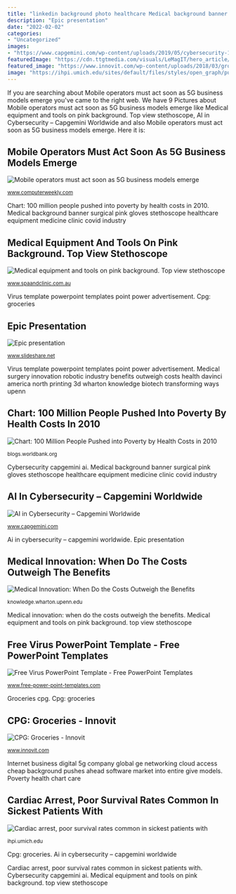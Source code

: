 ```yaml
---
title: "linkedin background photo healthcare Medical background banner surgical pink gloves stethoscope healthcare equipment medicine clinic covid industry"
description: "Epic presentation"
date: "2022-02-02"
categories:
- "Uncategorized"
images:
- "https://www.capgemini.com/wp-content/uploads/2019/05/cybersecurity-1.jpg"
featuredImage: "https://cdn.ttgtmedia.com/visuals/LeMagIT/hero_article/Cloud-networking.jpg"
featured_image: "https://www.innovit.com/wp-content/uploads/2018/03/groceries.jpg"
image: "https://ihpi.umich.edu/sites/default/files/styles/open_graph/public/2020-10/COVID_heart_attack_hospital_PPE.jpg?itok=b63diKhc"
---
```


If you are searching about Mobile operators must act soon as 5G business models emerge you've came to the right web. We have 9 Pictures about Mobile operators must act soon as 5G business models emerge like Medical equipment and tools on pink background. Top view stethoscope, AI in Cybersecurity – Capgemini Worldwide and also Mobile operators must act soon as 5G business models emerge. Here it is:

## Mobile Operators Must Act Soon As 5G Business Models Emerge

![Mobile operators must act soon as 5G business models emerge](https://cdn.ttgtmedia.com/visuals/LeMagIT/hero_article/Cloud-networking.jpg "Poverty health chart care")

<small>www.computerweekly.com</small>

Chart: 100 million people pushed into poverty by health costs in 2010. Medical background banner surgical pink gloves stethoscope healthcare equipment medicine clinic covid industry

## Medical Equipment And Tools On Pink Background. Top View Stethoscope

![Medical equipment and tools on pink background. Top view stethoscope](https://cdn.spaandclinic.com.au/wp-content/uploads/2020/05/20143232/iStock-12030820411.jpg "Medical surgery innovation robotic industry benefits outweigh costs health davinci america north printing 3d wharton knowledge biotech transforming ways upenn")

<small>www.spaandclinic.com.au</small>

Virus template powerpoint templates point power advertisement. Cpg: groceries

## Epic Presentation

![Epic presentation](https://image.slidesharecdn.com/epicpresentation-110211080616-phpapp02/95/epic-presentation-2-728.jpg?cb=1297411638 "Chart: 100 million people pushed into poverty by health costs in 2010")

<small>www.slideshare.net</small>

Virus template powerpoint templates point power advertisement. Medical surgery innovation robotic industry benefits outweigh costs health davinci america north printing 3d wharton knowledge biotech transforming ways upenn

## Chart: 100 Million People Pushed Into Poverty By Health Costs In 2010

![Chart: 100 Million People Pushed into Poverty by Health Costs in 2010](http://blogs.worldbank.org/sites/default/files/opendata/poverty_health_care.png "Virus template powerpoint templates point power advertisement")

<small>blogs.worldbank.org</small>

Cybersecurity capgemini ai. Medical background banner surgical pink gloves stethoscope healthcare equipment medicine clinic covid industry

## AI In Cybersecurity – Capgemini Worldwide

![AI in Cybersecurity – Capgemini Worldwide](https://www.capgemini.com/wp-content/uploads/2019/05/cybersecurity-1.jpg "Cybersecurity capgemini ai")

<small>www.capgemini.com</small>

Ai in cybersecurity – capgemini worldwide. Epic presentation

## Medical Innovation: When Do The Costs Outweigh The Benefits

![Medical Innovation: When Do the Costs Outweigh the Benefits](http://knowledge.wharton.upenn.edu/wp-content/uploads/2013/10/Davinci_robotic_surgery-1.jpg "Chart: 100 million people pushed into poverty by health costs in 2010")

<small>knowledge.wharton.upenn.edu</small>

Medical innovation: when do the costs outweigh the benefits. Medical equipment and tools on pink background. top view stethoscope

## Free Virus PowerPoint Template - Free PowerPoint Templates

![Free Virus PowerPoint Template - Free PowerPoint Templates](https://cdn.free-power-point-templates.com/wp-content/uploads/2018/03/160471-virus-template-4x3-1.jpg "Cpg: groceries")

<small>www.free-power-point-templates.com</small>

Groceries cpg. Cpg: groceries

## CPG: Groceries - Innovit

![CPG: Groceries - Innovit](https://www.innovit.com/wp-content/uploads/2018/03/groceries.jpg "Groceries cpg")

<small>www.innovit.com</small>

Internet business digital 5g company global ge networking cloud access cheap background pushes ahead software market into entire give models. Poverty health chart care

## Cardiac Arrest, Poor Survival Rates Common In Sickest Patients With

![Cardiac arrest, poor survival rates common in sickest patients with](https://ihpi.umich.edu/sites/default/files/styles/open_graph/public/2020-10/COVID_heart_attack_hospital_PPE.jpg?itok=b63diKhc "Chart: 100 million people pushed into poverty by health costs in 2010")

<small>ihpi.umich.edu</small>

Cpg: groceries. Ai in cybersecurity – capgemini worldwide

Cardiac arrest, poor survival rates common in sickest patients with. Cybersecurity capgemini ai. Medical equipment and tools on pink background. top view stethoscope
